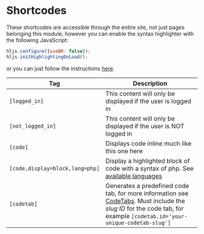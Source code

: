 # Shortcodes
These shortcodes are accessible through the entire site, not just pages belonging this module, however you can enable the syntax highlighter with the following JavaScript:

```javascript
hljs.configure({useBR: false});
hljs.initHighlightingOnLoad();
```
or you can just follow the instructions [here](GettingStarted.md#require-the-resources).

| Tag| Description |
|---|---|
|`[logged_in]` | This content will only be displayed if the user is logged in |
|`[not_logged_in]` | This content will only be displayed if the user is NOT logged in |
|`[code]` | Displays code inline much like this one here |
|`[code,display=block,lang=php]` | Display a highlighted block of code with a syntax of php. See [available languages](CodeTabs.md#available-languages) |
|`[codetab]` | Generates a predefined code tab, for more information see [CodeTabs](CodeTabs.md).  Must include the _slug ID_ for the code tab, for example `[codetab,id='your-unique-codetab-slug']` |